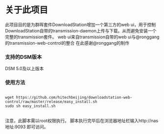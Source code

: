 <h1><b>关于此项目</b></h1>
此项目目的是为群晖套件DownloadStation增加一个第三方的web ui，用于控制DownloadStation自带的transmission-daemon上传与下载。从而避免安装一个完整的transmission套件。
web ui来自transmission自带的web ui与@ronggang的transmission-web-control的整合
在此感谢@ronggang的制作
<h3><b>支持的DSM版本</b></h3>
DSM 5.0及以上版本
<h3><b>使用方法</b></h3>
<pre>
<code>
wget https://github.com/hitechbeijing/downloadstation-web-control/raw/master/release/easy_install.sh
sudo sh easy_install.sh
</code>
</pre>
注意，此脚本需以root权限执行。
脚本执行完毕后在浏览器地址栏输入http://nas地址:9093 即可访问。
